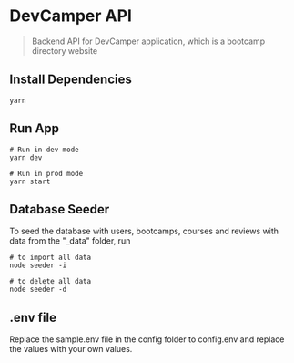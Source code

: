 # DevCamper API

> Backend API for DevCamper application, which is a bootcamp directory website

## Install Dependencies

```
yarn
```

## Run App

```
# Run in dev mode
yarn dev

# Run in prod mode
yarn start
```

## Database Seeder

To seed the database with users, bootcamps, courses and reviews with data from the "\_data" folder, run

```
# to import all data
node seeder -i

# to delete all data
node seeder -d
```

## .env file

Replace the sample.env file in the config folder to config.env and replace the values with your own values.
